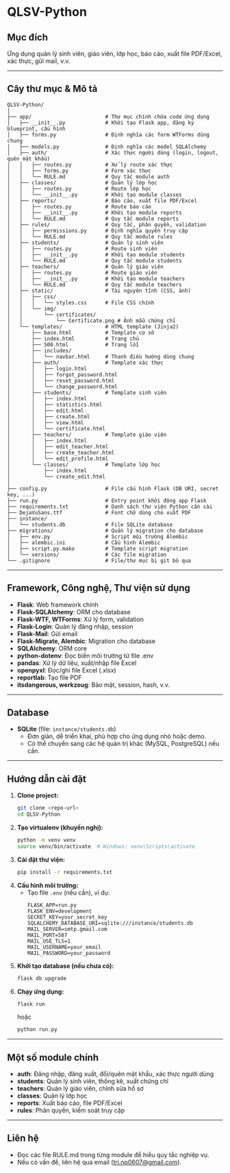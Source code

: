 # QLSV-Python

## Mục đích
Ứng dụng quản lý sinh viên, giáo viên, lớp học, báo cáo, xuất file PDF/Excel, xác thực, gửi mail, v.v.

---

## Cây thư mục & Mô tả

```
QLSV-Python/
│
├── app/                        # Thư mục chính chứa code ứng dụng
│   ├── __init__.py             # Khởi tạo Flask app, đăng ký blueprint, cấu hình
│   ├── forms.py                # Định nghĩa các form WTForms dùng chung
│   ├── models.py               # Định nghĩa các model SQLAlchemy
│   ├── auth/                   # Xác thực người dùng (login, logout, quên mật khẩu)
│   │   ├── routes.py           # Xử lý route xác thực
│   │   ├── forms.py            # Form xác thực
│   │   └── RULE.md             # Quy tắc module auth
│   ├── classes/                # Quản lý lớp học
│   │   ├── routes.py           # Route lớp học
│   │   └── __init__.py         # Khởi tạo module classes
│   ├── reports/                # Báo cáo, xuất file PDF/Excel
│   │   ├── routes.py           # Route báo cáo
│   │   ├── __init__.py         # Khởi tạo module reports
│   │   └── RULE.md             # Quy tắc module reports
│   ├── rules/                  # Quy tắc, phân quyền, validation
│   │   ├── permissions.py      # Định nghĩa quyền truy cập
│   │   └── RULE.md             # Quy tắc module rules
│   ├── students/               # Quản lý sinh viên
│   │   ├── routes.py           # Route sinh viên
│   │   ├── __init__.py         # Khởi tạo module students
│   │   └── RULE.md             # Quy tắc module students
│   ├── teachers/               # Quản lý giáo viên
│   │   ├── routes.py           # Route giáo viên
│   │   ├── __init__.py         # Khởi tạo module teachers
│   │   └── RULE.md             # Quy tắc module teachers
│   ├── static/                 # Tài nguyên tĩnh (CSS, ảnh)
│   │   ├── css/
│   │   │   └── styles.css      # File CSS chính
│   │   └── img/
│   │       └── certificates/
│   │           └── Certificate.png # Ảnh mẫu chứng chỉ
│   └── templates/              # HTML template (Jinja2)
│       ├── base.html           # Template cơ sở
│       ├── index.html          # Trang chủ
│       ├── 500.html            # Trang lỗi
│       ├── includes/
│       │   └── navbar.html     # Thanh điều hướng dùng chung
│       ├── auth/               # Template xác thực
│       │   ├── login.html
│       │   ├── forgot_password.html
│       │   ├── reset_password.html
│       │   └── change_password.html
│       ├── students/           # Template sinh viên
│       │   ├── index.html
│       │   ├── statistics.html
│       │   ├── edit.html
│       │   ├── create.html
│       │   ├── view.html
│       │   └── certificate.html
│       ├── teachers/           # Template giáo viên
│       │   ├── index.html
│       │   ├── edit_teacher.html
│       │   ├── create_teacher.html
│       │   └── edit_profile.html
│       └── classes/            # Template lớp học
│           ├── index.html
│           └── create_edit.html
│
├── config.py                   # File cấu hình Flask (DB URI, secret key, ...)
├── run.py                      # Entry point khởi động app Flask
├── requirements.txt            # Danh sách thư viện Python cần cài
├── DejaVuSans.ttf              # Font chữ dùng cho xuất PDF
├── instance/
│   └── students.db             # File SQLite database
├── migrations/                 # Quản lý migration cho database
│   ├── env.py                  # Script môi trường Alembic
│   ├── alembic.ini             # Cấu hình Alembic
│   ├── script.py.mako          # Template script migration
│   └── versions/               # Các file migration
└── .gitignore                  # File/thư mục bị git bỏ qua
```

---

## Framework, Công nghệ, Thư viện sử dụng

- **Flask**: Web framework chính
- **Flask-SQLAlchemy**: ORM cho database
- **Flask-WTF, WTForms**: Xử lý form, validation
- **Flask-Login**: Quản lý đăng nhập, session
- **Flask-Mail**: Gửi email
- **Flask-Migrate, Alembic**: Migration cho database
- **SQLAlchemy**: ORM core
- **python-dotenv**: Đọc biến môi trường từ file .env
- **pandas**: Xử lý dữ liệu, xuất/nhập file Excel
- **openpyxl**: Đọc/ghi file Excel (.xlsx)
- **reportlab**: Tạo file PDF
- **itsdangerous, werkzeug**: Bảo mật, session, hash, v.v.

---

## Database

- **SQLite** (file: `instance/students.db`)
  - Đơn giản, dễ triển khai, phù hợp cho ứng dụng nhỏ hoặc demo.
  - Có thể chuyển sang các hệ quản trị khác (MySQL, PostgreSQL) nếu cần.

---

## Hướng dẫn cài đặt

1. **Clone project:**
   ```bash
   git clone <repo-url>
   cd QLSV-Python
   ```
2. **Tạo virtualenv (khuyến nghị):**
   ```bash
   python -m venv venv
   source venv/bin/activate  # Windows: venv\Scripts\activate
   ```
3. **Cài đặt thư viện:**
   ```bash
   pip install -r requirements.txt
   ```
4. **Cấu hình môi trường:**
   - Tạo file `.env` (nếu cần), ví dụ:
     ```env
     FLASK_APP=run.py
     FLASK_ENV=development
     SECRET_KEY=your_secret_key
     SQLALCHEMY_DATABASE_URI=sqlite:///instance/students.db
     MAIL_SERVER=smtp.gmail.com
     MAIL_PORT=587
     MAIL_USE_TLS=1
     MAIL_USERNAME=your_email
     MAIL_PASSWORD=your_password
     ```
5. **Khởi tạo database (nếu chưa có):**
   ```bash
   flask db upgrade
   ```
6. **Chạy ứng dụng:**
   ```bash
   flask run
   ```
   hoặc
   ```bash
   python run.py
   ```

---

## Một số module chính

- **auth**: Đăng nhập, đăng xuất, đổi/quên mật khẩu, xác thực người dùng
- **students**: Quản lý sinh viên, thống kê, xuất chứng chỉ
- **teachers**: Quản lý giáo viên, chỉnh sửa hồ sơ
- **classes**: Quản lý lớp học
- **reports**: Xuất báo cáo, file PDF/Excel
- **rules**: Phân quyền, kiểm soát truy cập

---


## Liên hệ
- Đọc các file RULE.md trong từng module để hiểu quy tắc nghiệp vụ.
- Nếu có vấn đề, liên hệ qua email (tri.np0607@gmail.com). 

